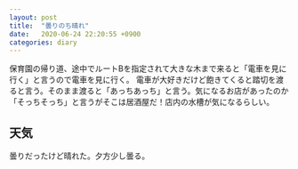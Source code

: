 ```yaml
---
layout: post
title:  "曇りのち晴れ"
date:   2020-06-24 22:20:55 +0900
categories: diary
---
```


保育園の帰り道、途中でルートBを指定されて大きな木まで来ると「電車を見に行く」と言うので電車を見に行く。
電車が大好きだけど飽きてくると踏切を渡ると言う。そのまま渡ると「あっちあっち」と言う。気になるお店があったのか「そっちそっち」と言うがそこは居酒屋だ！店内の水槽が気になるらしい。


## 天気
曇りだったけど晴れた。夕方少し曇る。

